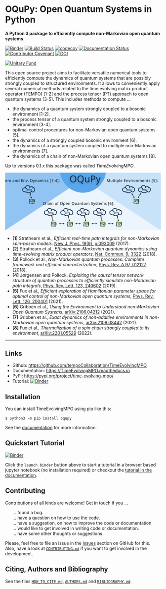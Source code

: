 # OQuPy: Open Quantum Systems in Python

**A Python 3 package to efficiently compute non-Markovian open quantum systems.**

[![Binder](https://mybinder.org/badge_logo.svg)](https://mybinder.org/v2/gh/tempoCollaboration/TimeEvolvingMPO/master?filepath=tutorials%2Ftutorial_01_quickstart.ipynb)
[![Build Status](https://www.travis-ci.com/tempoCollaboration/TimeEvolvingMPO.svg?branch=master)](https://www.travis-ci.com/tempoCollaboration/TimeEvolvingMPO)
[![codecov](https://codecov.io/gh/tempoCollaboration/TimeEvolvingMPO/branch/master/graph/badge.svg)](https://codecov.io/gh/tempoCollaboration/TimeEvolvingMPO)
[![Documentation Status](https://readthedocs.org/projects/timeevolvingmpo/badge/?version=latest)](https://timeevolvingmpo.readthedocs.io/en/latest/?badge=latest)
[![Contributor Covenant](https://img.shields.io/badge/Contributor%20Covenant-v2.0%20adopted-ff69b4.svg)](code_of_conduct.md)
[![DOI](https://www.zenodo.org/badge/244404030.svg)](https://www.zenodo.org/badge/latestdoi/244404030)

[![Unitary Fund](https://img.shields.io/badge/Supported%20By-UNITARY%20FUND-brightgreen.svg?style=for-the-badge)](http://unitary.fund)

This open source project aims to facilitate versatile numerical tools to efficiently compute the dynamics of quantum systems that are possibly strongly coupled to structured environments. It allows to conveniently apply several numerical methods related to the time evolving matrix product operator (TEMPO) [1-2] and the process tensor (PT) approach to open quantum
systems [3-5]. This includes methods to compute ...

- the dynamics of a quantum system strongly coupled to a bosonic environment [1-2].
- the process tensor of a quantum system strongly coupled to a bosonic environment [3-4].
- optimal control procedures for non-Markovian open quantum systems [5].
- the dynamics of a strongly coupled bosonic environment [6].
- the dynamics of a quantum system coupled to multiple non-Markovian environments [7].
- the dynamics of a chain of non-Markovian open quantum systems [8].


Up to versions 0.1.x this package was called *TimeEvolvingMPO*.

![OQuPy - overview](docs/graphics/overview.svg)

- **[1]** Strathearn et al., *Efficient real-time path integrals for non-Markovian spin-boson models*. [New J. Phys. 19(9), p.093009](http://dx.doi.org/10.1088/1367-2630/aa8744) (2017).
- **[2]** Strathearn et al., *Efficient non-Markovian quantum dynamics using time-evolving matrix product operators*, [Nat. Commun. 9, 3322](https://doi.org/10.1038/s41467-018-05617-3)
  (2018).
- **[3]** Pollock et al., *Non-Markovian quantum processes: Complete framework and efficient characterization*, [Phys. Rev. A 97, 012127](http://dx.doi.org/10.1103/PhysRevA.97.012127) (2018).
- **[4]** Jørgensen and Pollock, *Exploiting the causal tensor network structure of quantum processes to efficiently simulate non-Markovian path integrals*, [Phys. Rev. Lett. 123, 240602](http://dx.doi.org/10.1103/PhysRevLett.123.240602) (2019).
- **[5]** Fux et al., *Efficient exploration of Hamiltonian parameter space for optimal control
  of non-Markovian open quantum systems*, [Phys. Rev. Lett. 126, 200401](https://link.aps.org/doi/10.1103/PhysRevLett.126.200401) (2021).
- **[6]** Gribben et al., *Using the Environment to Understand non-Markovian Open Quantum Systems*, [arXiv:2106.04212](http://arxiv.org/abs/2106.04212) (2021).
- **[7]** Gribben et al., *Exact dynamics of non-additive environments in non-Markovian open quantum systems*, [arXiv:2109.08442](http://arxiv.org/abs/2109.08442) (2021).
- **[8]** Fux et al., *Thermalization of a spin chain strongly coupled to its environment*, [arXiv:2201.05529](http://arxiv.org/abs/2201.05529) (2022).

-------------------------------------------------------------------------------

## Links

* Github:         <https://github.com/tempoCollaboration/TimeEvolvingMPO>
* Documentation:  <https://TimeEvolvingMPO.readthedocs.io>
* PyPI:           <https://pypi.org/project/time-evolving-mpo/>
* Tutorial:       [![Binder](https://mybinder.org/badge_logo.svg)](https://mybinder.org/v2/gh/tempoCollaboration/TimeEvolvingMPO/master?filepath=tutorials%2Ftutorial_01_quickstart.ipynb)


## Installation
You can install TimeEvolvingMPO using pip like this:
```
$ python3 -m pip install oqupy
```

See the
[documentation](https://TimeEvolvingMPO.readthedocs.io/en/latest/pages/install.html)
for more information.


## Quickstart Tutorial
[![Binder](https://mybinder.org/badge_logo.svg)](https://mybinder.org/v2/gh/tempoCollaboration/TimeEvolvingMPO/master?filepath=tutorials%2Ftutorial_01_quickstart.ipynb)

Click the `launch binder` button above to start a tutorial in a browser based jupyter notebook (no installation required) or checkout the [tutorial in the documentation](https://timeevolvingmpo.readthedocs.io/en/latest/pages/tutorial_01_quickstart/tutorial_01_quickstart.html).


## Contributing
Contributions of all kinds are welcome! Get in touch if you ...
<ul style="list-style: none;">
 <li>... found a bug.</li>
 <li> ... have a question on how to use the code.</li>
 <li> ... have a suggestion, on how to improve the code or documentation.</li>
 <li> ... would like to get involved in writing code or documentation.</li>
 <li> ... have some other thoughts or suggestions.</li>
</ul>

Please, feel free to file an issue in the [Issues](https://github.com/tempoCollaboration/TimeEvolvingMPO/issues) section on GitHub for this. Also, have a look at [`CONTRIBUTING.md`](https://github.com/tempoCollaboration/TimeEvolvingMPO/blob/master/CONTRIBUTING.md) if you want to get involved in the development.

## Citing, Authors and Bibliography
See the files [`HOW_TO_CITE.md`](https://github.com/tempoCollaboration/TimeEvolvingMPO/blob/master/HOW_TO_CITE.md), [`AUTHORS.md`](https://github.com/tempoCollaboration/TimeEvolvingMPO/blob/master/AUTHORS.md) and [`BIBLIOGRAPHY.md`](https://github.com/tempoCollaboration/TimeEvolvingMPO/blob/master/BIBLIOGRAPHY.md).

